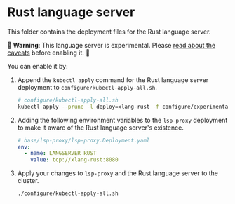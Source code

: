 # Rust language server

This folder contains the deployment files for the Rust language server.

🚨 **Warning**: This language server is experimental. Please [read about the caveats](https://about.sourcegraph.com/docs/code-intelligence/experimental-language-servers/#caveats-of-experimental-language-servers) before enabling it. 🚨

You can enable it by:

1. Append the `kubectl apply` command for the Rust language server deployment to `configure/kubectl-apply-all.sh`.

   ```bash
   # configure/kubectl-apply-all.sh
   kubectl apply --prune -l deploy=xlang-rust -f configure/experimental/rust --recursive
   ```

2. Adding the following environment variables to the `lsp-proxy` deployment to make it aware of the Rust language server's existence.

   ```yaml
   # base/lsp-proxy/lsp-proxy.Deployment.yaml
   env:
     - name: LANGSERVER_RUST
       value: tcp://xlang-rust:8080
   ```

3. Apply your changes to `lsp-proxy` and the Rust language server to the cluster.

   ```bash
   ./configure/kubectl-apply-all.sh
   ```
